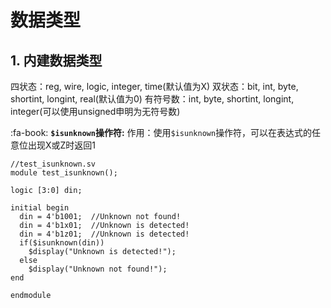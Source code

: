 # 数据类型

## 1. 内建数据类型
四状态：reg, wire, logic, integer, time(默认值为X)
双状态：bit, int, byte, shortint, longint, real(默认值为0)
有符号数：int, byte, shortint, longint, integer(可以使用unsigned申明为无符号数)

:fa-book: **`$isunknown`操作符:**
作用：使用`$isunknown`操作符，可以在表达式的任意位出现X或Z时返回1

```verilog{.line-numbers}
//test_isunknown.sv
module test_isunknown();

logic [3:0] din;

initial begin
  din = 4'b1001;  //Unknown not found!
  din = 4'b1x01;  //Unknown is detected!
  din = 4'b1z01;  //Unknown is detected!
  if($isunknown(din))
    $display("Unknown is detected!");
  else
    $display("Unknown not found!");
end

endmodule
```
